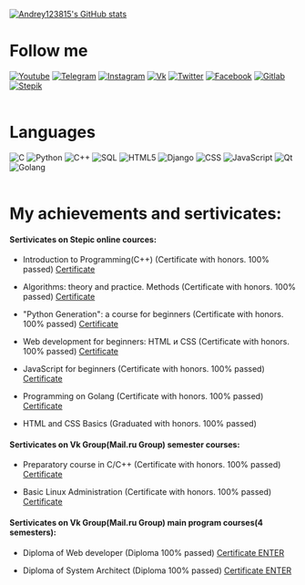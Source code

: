 <div  align="left">
  
[![Andrey123815's GitHub stats](https://github-readme-stats.vercel.app/api?username=Andrey123815&count_private=true&show_icons=true&theme=radical)]()
  
# Follow me
  
[![Youtube](https://img.shields.io/badge/-Youtube-090909?style=for-the-badge&logo=youtube&logoColor=ff0000)](https://youtube.com/channel/UCBT7kqu7CPeJ5XI0AKoebPw)
[![Telegram](https://img.shields.io/badge/-Telegram-090909?style=for-the-badge&logo=telegram&logoColor=27A0D9)](https://t.me/And_Dayk)
[![Instagram](https://img.shields.io/badge/-Instagram-090909?style=for-the-badge&logo=instagram&logoColor=B4068E)](https://www.instagram.com/diakonov_041)
[![Vk](https://img.shields.io/badge/-Vk-090909?style=for-the-badge&logo=vk&logoColor=4F7DB3)](https://vk.com/iddiakonov_041)
[![Twitter](https://img.shields.io/badge/-Twitter-090909?style=for-the-badge&logo=twitter&logoColor=27A0D9)](https://twitter.com/ivredomon?t=Y_vpcIiqIlrzdM4LcE3urw&s=09)
[![Facebook](https://img.shields.io/badge/-Facebook-090909?style=for-the-badge&logo=facebook&logoColor=1195F5)](https://www.facebook.com/profile.php?id=100076707275289)
[![Gitlab](https://img.shields.io/badge/-Gitlab-090909?style=for-the-badge&logo=gitlab&logoColor=1195F5)](https://gitlab.com/Andrey123815)
[![Stepik](https://img.shields.io/static/v1?style=for-the-badge&message=Stepik&color=000000&logo=Simkl&logoColor=FFFFFF&label=)](https://stepik.org/users/296520383?auth=login)
<br>
  <br>
  
  
  
# Languages
![C](https://img.shields.io/badge/-C-090909?style=for-the-badge&logo=C&logoColor=6296CC)
![Python](https://img.shields.io/badge/-Python-090909?style=for-the-badge&logo=python&logoColor=E5D3FF)
![C++](https://img.shields.io/badge/-C++-090909?style=for-the-badge&logo=C%2b%2b&logoColor=6296CC)
![SQL](https://img.shields.io/badge/-sql-090909?style=for-the-badge&logo=postgresql&logoColor=F8C52C)
![HTML5](https://img.shields.io/badge/-html5-090909?style=for-the-badge&logo=html5&logoColor=d21423)
![Django](https://img.shields.io/badge/-Django-090909?style=for-the-badge&logo=Django&logoColor=F88C00)
![CSS](https://img.shields.io/badge/-css-090909?style=for-the-badge&logo=css3&logoColor=aa13d1)
![JavaScript](https://img.shields.io/badge/-JavaScript-090909?style=for-the-badge&logo=JavaScript&logoColor=E9D54D)
![Qt](https://img.shields.io/badge/-Qt-090909?style=for-the-badge&logo=Qt&logoColor=1eb018)
![Golang](https://img.shields.io/badge/-Go-090909?style=for-the-badge&logo=Go&logoColor=0579f7)
<br>
  <br>


  
# My achievements and sertivicates:
  
  
#### Sertivicates on Stepic online cources:
  
- Introduction to Programming(С++) (Certificate with honors. 100% passed) [Certificate](https://stepik.org/cert/780680)
  
- Algorithms: theory and practice. Methods (Certificate with honors. 100% passed) [Certificate](https://stepik.org/cert/1026617)
  
- "Python Generation": a course for beginners (Certificate with honors. 100% passed) [Certificate](https://stepik.org/cert/1035068)
  
- Web development for beginners: HTML и CSS (Certificate with honors. 100% passed) [Certificate](https://stepik.org/cert/1359003)
  
- JavaScript for beginners (Certificate with honors. 100% passed) [Certificate](https://stepik.org/cert/1368699)
  
- Programming on Golang (Certificate with honors. 100% passed) [Certificate](https://stepik.org/cert/1365046)
  
- HTML and CSS Basics (Graduated with honors. 100% passed)
  
  
  
#### Sertivicates on Vk Group(Mail.ru Group) semester courses:  

- Preparatory course in C/C++ (Certificate with honors. 100% passed) [Certificate](https://park.vk.company/curriculum/certificates/download/2173/ec9fa990-7861-43e7-863f-24c142cc2cc1/)
  
- Basic Linux Administration (Certificate with honors. 100% passed) [Certificate](https://park.vk.company/curriculum/certificates/download/1976/1ce4aa79-46a4-4153-a7dd-d5380863e045/)
  

#### Sertivicates on Vk Group(Mail.ru Group) main program courses(4 semesters): 
  
- Diploma of Web developer (Diploma 100% passed) [Certificate ENTER]()
  
- Diploma of System Architect (Diploma 100% passed) [Certificate ENTER]()
